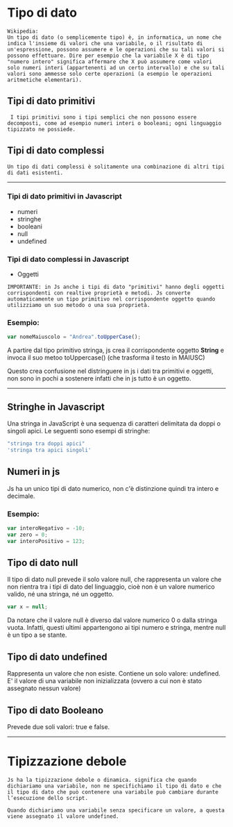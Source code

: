 # Tipo di dato
```
Wikipedia:
Un tipo di dato (o semplicemente tipo) è, in informatica, un nome che indica l'insieme di valori che una variabile, o il risultato di un'espressione, possono assumere e le operazioni che su tali valori si possono effettuare. Dire per esempio che la variabile X è di tipo "numero intero" significa affermare che X può assumere come valori solo numeri interi (appartenenti ad un certo intervallo) e che su tali valori sono ammesse solo certe operazioni (a esempio le operazioni aritmetiche elementari).
```

## Tipi di dato primitivi
```
 I tipi primitivi sono i tipi semplici che non possono essere decomposti, come ad esempio numeri interi o booleani; ogni linguaggio tipizzato ne possiede.
```

## Tipi di dato complessi
```
Un tipo di dati complessi è solitamente una combinazione di altri tipi di dati esistenti.
```
***

### Tipi di dato primitivi in Javascript
* numeri
* stringhe
* booleani
* null
* undefined
### Tipi di dato complessi in Javascript
* Oggetti
```
IMPORTANTE: in Js anche i tipi di dato "primitivi" hanno degli oggetti corrispondenti con realtive proprietà e metodi. Js converte automaticamente un tipo primitivo nel corrispondente oggetto quando utilizziamo un suo metodo o una sua proprietà. 
```

### Esempio:
``` javascript
var nomeMaiuscolo = "Andrea".toUpperCase();
```

A partire dal tipo primitivo stringa, js crea il corrispondente oggetto <b>String</b> e invoca il suo metoo toUppercase() (che trasforma il testo in MAIUSC)

Questo crea confusione nel distringuere in js i dati tra primitivi e oggetti, non sono in pochi a sostenere infatti che in js tutto è un oggetto. 

***

## Stringhe in Javascript
Una stringa in JavaScript è una sequenza di caratteri delimitata da doppi o singoli apici. Le seguenti sono esempi di stringhe:

``` javascript
"stringa tra doppi apici"
'stringa tra apici singoli'
```

## Numeri in js
Js ha un unico tipi di dato numerico, non c'è distinzione quindi tra intero e decimale. 

 ### Esempio:
``` javascript
var interoNegativo = -10;
var zero = 0;
var interoPositivo = 123;
```

## Tipo di dato null
Il tipo di dato null prevede il solo valore null, che rappresenta un valore che non rientra tra i tipi di dato del linguaggio, cioè non è un valore numerico valido, né una stringa, né un oggetto.
``` javascript
var x = null;
```
Da notare che il valore null è diverso dal valore numerico 0 o dalla stringa vuota. Infatti, questi ultimi appartengono ai tipi numero e stringa, mentre null è un tipo a se stante.

## Tipo di dato undefined 
Rappresenta un valore che non esiste. Contiene un solo valore: undefined. E' il valore di una variabile non inizializzata (ovvero a cui non è stato assegnato nessun valore)

## Tipo di dato Booleano
Prevede due soli valori: true e false. 

***

# Tipizzazione debole
```
Js ha la tipizzazione debole o dinamica. significa che quando dichiariamo una variabile, non ne specifichiamo il tipo di dato e che il tipo di dato che può contenere una variabile può cambiare durante l’esecuzione dello script.

Quando dichiariamo una variabile senza specificare un valore, a questa viene assegnato il valore undefined.
```




``` javascript
```